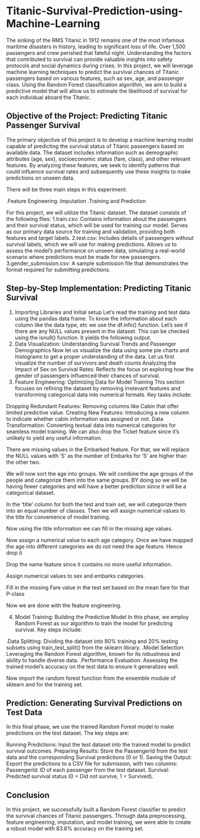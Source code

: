 # Titanic-Survival-Prediction-using-Machine-Learning
The sinking of the RMS Titanic in 1912 remains one of the most infamous maritime disasters in history, leading to significant loss of life. Over 1,500 passengers and crew perished that fateful night. Understanding the factors that contributed to survival can provide valuable insights into safety protocols and social dynamics during crises. In this project, we will leverage machine learning techniques to predict the survival chances of Titanic passengers based on various features, such as sex, age, and passenger class. Using the Random Forest classification algorithm, we aim to build a predictive model that will allow us to estimate the likelihood of survival for each individual aboard the Titanic.
## Objective of the Project: Predicting Titanic Passenger Survival
The primary objective of this project is to develop a machine learning model capable of predicting the survival status of Titanic passengers based on available data. The dataset includes information such as demographic attributes (age, sex), socioeconomic status (fare, class), and other relevant features. By analyzing these features, we seek to identify patterns that could influence survival rates and subsequently use these insights to make predictions on unseen data.

There will be three main steps in this experiment:

.Feature Engineering
.Imputation
.Training and Prediction

For this project, we will utilize the Titanic dataset. The dataset consists of the following files:
1.train.csv: Contains information about the passengers and their survival status, which will be used for training our model. Serves as our primary data source for training and validation, providing both features and target labels.
2.test.csv: Includes details of passengers without survival labels, which we will use for making predictions. Allows us to assess the model’s performance on unseen data, simulating a real-world scenario where predictions must be made for new passengers.
3.gender_submission.csv: A sample submission file that demonstrates the format required for submitting predictions.

## Step-by-Step Implementation: Predicting Titanic Survival
1. Importing Libraries and Initial setup
Let’s read the training and test data using the pandas data frame.
To know the information about each column like the data type, etc we use the df.info() function.
Let’s see if there are any NULL values present in the dataset. This can be checked using the isnull() function. It yields the following output.
2.  Data Visualization: Understanding Survival Trends and Passenger Demographics
Now let us visualize the data using some pie charts and histograms to get a proper understanding of the data.
Let us first visualize the number of survivors and death counts
Analyzing the Impact of Sex on Survival Rates: Reflects the focus on exploring how the gender of passengers influenced their chances of survival.
3. Feature Engineering: Optimizing Data for Model Training
This section focuses on refining the dataset by removing irrelevant features and transforming categorical data into numerical formats. Key tasks include:

Dropping Redundant Features: Removing columns like Cabin that offer limited predictive value.
Creating New Features: Introducing a new column to indicate whether cabin information was assigned or not.
Data Transformation: Converting textual data into numerical categories for seamless model training.
We can also drop the Ticket feature since it’s unlikely to yield any useful information.

There are missing values in the Embarked feature. For that, we will replace the NULL values with ‘S’ as the number of Embarks for ‘S’ are higher than the other two.

We will now sort the age into groups. We will combine the age groups of the people and categorize them into the same groups. BY doing so we will be having fewer categories and will have a better prediction since it will be a categorical dataset.

In the ‘title’ column for both the test and train set, we will categorize them into an equal number of classes. Then we will assign numerical values to the title for convenience of model training.

Now using the title information we can fill in the missing age values.

Now assign a numerical value to each age category. Once we have mapped the age into different categories we do not need the age feature. Hence drop it

Drop the name feature since it contains no more useful information.

Assign numerical values to sex and embarks categories.

Fill in the missing Fare value in the test set based on the mean fare for that P-class

Now we are done with the feature engineering.

4. Model Training: Building the Predictive Model
In this phase, we employ Random Forest as our algorithm to train the model for predicting survival. Key steps include:

.Data Splitting: Dividing the dataset into 80% training and 20% testing subsets using train_test_split() from the sklearn library.
.Model Selection: Leveraging the Random Forest algorithm, known for its robustness and ability to handle diverse data.
.Performance Evaluation: Assessing the trained model’s accuracy on the test data to ensure it generalizes well.

Now import the random forest function from the ensemble module of sklearn and for the training set.
   
## Prediction: Generating Survival Predictions on Test Data
In this final phase, we use the trained Random Forest model to make predictions on the test dataset. The key steps are:

Running Predictions: Input the test dataset into the trained model to predict survival outcomes.
Preparing Results: Store the PassengerId from the test data and the corresponding Survival predictions (0 or 1).
Saving the Output: Export the predictions to a CSV file for submission, with two columns:
PassengerId: ID of each passenger from the test dataset.
Survival: Predicted survival status (0 = Did not survive, 1 = Survived).

## Conclusion
In this project, we successfully built a Random Forest classifier to predict the survival chances of Titanic passengers. Through data preprocessing, feature engineering, imputation, and model training, we were able to create a robust model with 83.8% accuracy on the training set.


